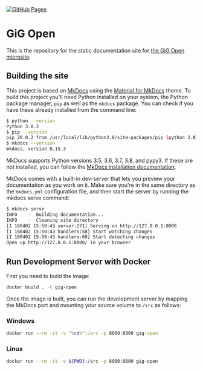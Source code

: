 [![GitHub Pages](https://github.com/GiG/open/workflows/GitHub%20Pages/badge.svg?branch=master)](https://github.com/GiG/open/actions?query=workflow%3A%22GitHub+Pages%22)

# GiG Open

This is the repository for the static documentation site for [the GiG Open microsite](https://gig.github.io/open/).

## Building the site

This project is based on [MkDocs](https://www.mkdocs.org/) using the [Material for MkDocs](https://squidfunk.github.io/mkdocs-material/) theme. To build this project you'll need Python installed on your system, the Python package manager, `pip` as well as the `mkdocs` package. You can check if you have these already installed from the command line:

```sh
$ python --version
Python 3.8.2
$ pip --version
pip 20.0.2 from /usr/local/lib/python3.8/site-packages/pip (python 3.8)
$ mkdocs --version
mkdocs, version 0.15.3
```

MkDocs supports Python versions 3.5, 3.6, 3.7, 3.8, and pypy3. If these are not installed, you can follow the [MkDocs installation documentation](https://www.mkdocs.org/#installation).

MkDocs comes with a built-in dev-server that lets you preview your documentation as you work on it. Make sure you're in the same directory as the `mkdocs.yml` configuration file, and then start the server by running the mkdocs serve command:

```sh
$ mkdocs serve
INFO    -  Building documentation...
INFO    -  Cleaning site directory
[I 160402 15:50:43 server:271] Serving on http://127.0.0.1:8000
[I 160402 15:50:43 handlers:58] Start watching changes
[I 160402 15:50:43 handlers:60] Start detecting changes
Open up http://127.0.0.1:8000/ in your browser
```

## Run Development Server with Docker


First you need to build the image:

```sh
docker build . -t gig-open
```

Once the image is built, you can run the development server by mapping the MkDocs port and mounting your source volume to `/src` as follows:

### Windows

```cmd
docker run --rm -it -v "%cd%":/src -p 8000:8000 gig-open
```

### Linux

```sh
docker run --rm -it -v ${PWD}:/src -p 8000:8000 gig-open
```
